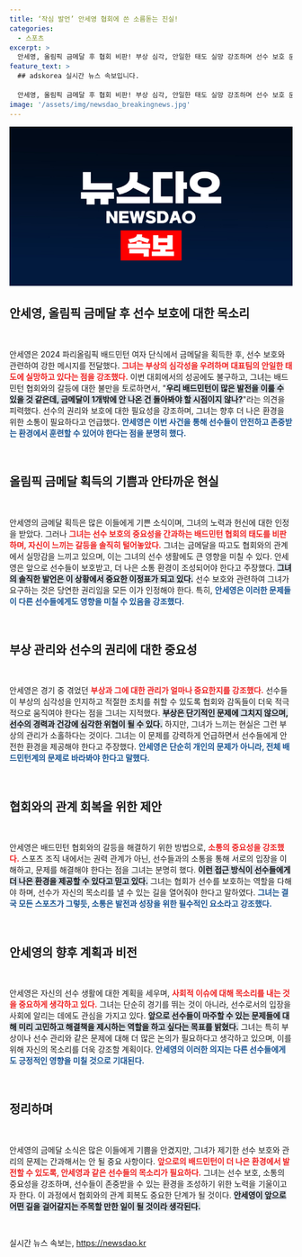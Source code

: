 ```yaml
---
title: ‘작심 발언’ 안세영 협회에 쓴 소름돋는 진실!
categories:
  - 스포츠
excerpt: >
  안세영, 올림픽 금메달 후 협회 비판! 부상 심각, 안일한 태도 실망 강조하며 선수 보호 문제 제기. 은퇴설은 일축하며 곡해하지 말아달라 밝혀. 클릭 유도하는 이 중요한 발언을 놓치지 마세요!
feature_text: >
  ## adskorea 실시간 뉴스 속보입니다.

  안세영, 올림픽 금메달 후 협회 비판! 부상 심각, 안일한 태도 실망 강조하며 선수 보호 문제 제기. 은퇴설은 일축하며 곡해하지 말아달라 밝혀. 클릭 유도하는 이 중요한 발언을 놓치지 마세요!
image: '/assets/img/newsdao_breakingnews.jpg'
---
```


<p><img src="/assets/img/newsdao_breakingnews.jpg" alt="adskorea 속보" /></p>

<h2 data-ke-size="size26">안세영, 올림픽 금메달 후 선수 보호에 대한 목소리</h2>

<p data-ke-size="size16">&nbsp;</p>

<p>안세영은 2024 파리올림픽 배드민턴 여자 단식에서 금메달을 획득한 후, 선수 보호와 관련하여 강한 메시지를 전달했다. <b><span style="color: #ee2323;">그녀는 부상의 심각성을 우려하며 대표팀의 안일한 태도에 실망하고 있다는 점을 강조했다.</span></b> 이번 대회에서의 성공에도 불구하고, 그녀는 배드민턴 협회와의 갈등에 대한 불만을 토로하면서, "<b><span style="background-color: #21538527;">우리 배드민턴이 많은 발전을 이룰 수 있을 것 같은데, 금메달이 1개밖에 안 나온 건 돌아봐야 할 시점이지 않나?</span></b>"라는 의견을 피력했다. 선수의 권리와 보호에 대한 필요성을 강조하며, 그녀는 향후 더 나은 환경을 위한 소통이 필요하다고 언급했다. <b><span style="color: #1a5490;">안세영은 이번 사건을 통해 선수들이 안전하고 존중받는 환경에서 훈련할 수 있어야 한다는 점을 분명히 했다.</span></b> </p>

<p data-ke-size="size16">&nbsp;</p>

<h2 data-ke-size="size26">올림픽 금메달 획득의 기쁨과 안타까운 현실</h2>

<p data-ke-size="size16">&nbsp;</p>

<p>안세영의 금메달 획득은 많은 이들에게 기쁜 소식이며, 그녀의 노력과 헌신에 대한 인정을 받았다. 그러나 <b><span style="color: #ee2323;">그녀는 선수 보호의 중요성을 간과하는 배드민턴 협회의 태도를 비판하며, 자신이 느끼는 갈등을 솔직히 털어놓았다.</span></b> 그녀는 금메달을 따고도 협회와의 관계에서 실망감을 느끼고 있으며, 이는 그녀의 선수 생활에도 큰 영향을 미칠 수 있다. 안세영은 앞으로 선수들이 보호받고, 더 나은 소통 환경이 조성되어야 한다고 주장했다. <b><span style="background-color: #21538527;">그녀의 솔직한 발언은 이 상황에서 중요한 이정표가 되고 있다.</span></b> 선수 보호와 관련하여 그녀가 요구하는 것은 당연한 권리임을 모든 이가 인정해야 한다. 특히, <b><span style="color: #1a5490;">안세영은 이러한 문제들이 다른 선수들에게도 영향을 미칠 수 있음을 강조했다.</span></b></p>

<p data-ke-size="size16">&nbsp;</p>

<h2 data-ke-size="size26">부상 관리와 선수의 권리에 대한 중요성</h2>

<p data-ke-size="size16">&nbsp;</p>

<p>안세영은 경기 중 겪었던 <b><span style="color: #ee2323;">부상과 그에 대한 관리가 얼마나 중요한지를 강조했다.</span></b> 선수들이 부상의 심각성을 인지하고 적절한 조치를 취할 수 있도록 협회와 감독들이 더욱 적극적으로 움직여야 한다는 점을 그녀는 지적했다. <b><span style="background-color: #21538527;">부상은 단기적인 문제에 그치지 않으며, 선수의 경력과 건강에 심각한 위협이 될 수 있다.</span></b> 하지만, 그녀가 느끼는 현실은 그런 부상의 관리가 소홀하다는 것이다. 그녀는 이 문제를 강력하게 언급하면서 선수들에게 안전한 환경을 제공해야 한다고 주장했다. <b><span style="color: #1a5490;">안세영은 단순히 개인의 문제가 아니라, 전체 배드민턴계의 문제로 바라봐야 한다고 말했다.</span></b></p>

<p data-ke-size="size16">&nbsp;</p>

<h2 data-ke-size="size26">협회와의 관계 회복을 위한 제안</h2>

<p data-ke-size="size16">&nbsp;</p>

<p>안세영은 배드민턴 협회와의 갈등을 해결하기 위한 방법으로, <b><span style="color: #ee2323;">소통의 중요성을 강조했다.</span></b> 스포츠 조직 내에서는 권력 관계가 아닌, 선수들과의 소통을 통해 서로의 입장을 이해하고, 문제를 해결해야 한다는 점을 그녀는 분명히 했다. <b><span style="background-color: #21538527;">이런 접근 방식이 선수들에게 더 나은 환경을 제공할 수 있다고 믿고 있다.</span></b> 그녀는 협회가 선수를 보호하는 역할을 다해야 하며, 선수가 자신의 목소리를 낼 수 있는 길을 열어줘야 한다고 말하였다. <b><span style="color: #1a5490;">그녀는 결국 모든 스포츠가 그렇듯, 소통은 발전과 성장을 위한 필수적인 요소라고 강조했다.</span></b> </p>

<p data-ke-size="size16">&nbsp;</p>

<h2 data-ke-size="size26">안세영의 향후 계획과 비전</h2>

<p data-ke-size="size16">&nbsp;</p>

<p>안세영은 자신의 선수 생활에 대한 계획을 세우며, <b><span style="color: #ee2323;">사회적 이슈에 대해 목소리를 내는 것을 중요하게 생각하고 있다.</span></b> 그녀는 단순히 경기를 뛰는 것이 아니라, 선수로서의 입장을 사회에 알리는 데에도 관심을 가지고 있다. <b><span style="background-color: #21538527;">앞으로 선수들이 마주할 수 있는 문제들에 대해 미리 고민하고 해결책을 제시하는 역할을 하고 싶다는 목표를 밝혔다.</span></b> 그녀는 특히 부상이나 선수 관리와 같은 문제에 대해 더 많은 논의가 필요하다고 생각하고 있으며, 이를 위해 자신의 목소리를 더욱 강조할 계획이다. <b><span style="color: #1a5490;">안세영의 이러한 의지는 다른 선수들에게도 긍정적인 영향을 미칠 것으로 기대된다.</span></b></p>

<p data-ke-size="size16">&nbsp;</p>

<h2 data-ke-size="size26">정리하며</h2>

<p data-ke-size="size16">&nbsp;</p>

<p>안세영의 금메달 소식은 많은 이들에게 기쁨을 안겼지만, 그녀가 제기한 선수 보호와 관리의 문제는 간과해서는 안 될 중요 사항이다. <b><span style="color: #ee2323;">앞으로의 배드민턴이 더 나은 환경에서 발전할 수 있도록, 안세영과 같은 선수들의 목소리가 필요하다.</span></b> 그녀는 선수 보호, 소통의 중요성을 강조하며, 선수들이 존중받을 수 있는 환경을 조성하기 위한 노력을 기울이고자 한다. 이 과정에서 협회와의 관계 회복도 중요한 단계가 될 것이다. <b><span style="background-color: #21538527;">안세영이 앞으로 어떤 길을 걸어갈지는 주목할 만한 일이 될 것이라 생각된다.</span></b> </p>

<p data-ke-size="size16">&nbsp;</p>
실시간 뉴스 속보는, <a href="https://newsdao.kr" rel="dofollow">https://newsdao.kr</a>


